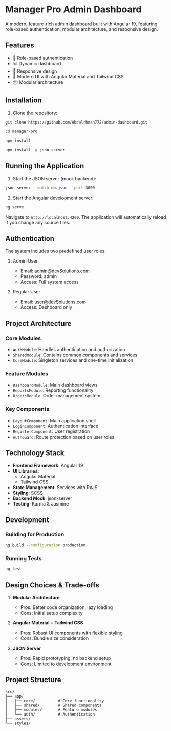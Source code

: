 # Manager Pro Admin Dashboard

A modern, feature-rich admin dashboard built with Angular 19, featuring role-based authentication, modular architecture, and responsive design.

## Features

- 🔐 Role-based authentication
- 📊 Dynamic dashboard
- 📱 Responsive design
- 🎨 Modern UI with Angular Material and Tailwind CSS
- 📦 Modular architecture

## Installation

1. Clone the repository:
```bash
git clone https://github.com/Abdalrhman772/admin-dashboard.git
```

```bash
cd manager-pro
```

```bash
npm install
```

```bash
npm install -g json-server
```

## Running the Application

1. Start the JSON server (mock backend):
```bash
json-server --watch db.json --port 3000
```

2. Start the Angular development server:
```bash
ng serve
```

Navigate to `http://localhost:4200`. The application will automatically reload if you change any source files.

## Authentication

The system includes two predefined user roles:

1. Admin User
   - Email: admin@devSolutions.com
   - Password: admin
   - Access: Full system access

2. Regular User
   - Email: user@devSolutions.com
   - Access: Dashboard only

## Project Architecture

### Core Modules

- `AuthModule`: Handles authentication and authorization
- `SharedModule`: Contains common components and services
- `CoreModule`: Singleton services and one-time initialization

### Feature Modules

- `DashboardModule`: Main dashboard views
- `ReportsModule`: Reporting functionality
- `OrdersModule`: Order management system

### Key Components

- `LayoutComponent`: Main application shell
- `LoginComponent`: Authentication interface
- `RegisterComponent`: User registration
- `AuthGuard`: Route protection based on user roles

## Technology Stack

- **Frontend Framework**: Angular 19
- **UI Libraries**: 
  - Angular Material
  - Tailwind CSS
- **State Management**: Services with RxJS
- **Styling**: SCSS
- **Backend Mock**: json-server
- **Testing**: Karma & Jasmine

## Development

### Building for Production

```bash
ng build --configuration production
```

### Running Tests

```bash
ng test
```

## Design Choices & Trade-offs

1. **Modular Architecture**
   - Pros: Better code organization, lazy loading
   - Cons: Initial setup complexity

2. **Angular Material + Tailwind CSS**
   - Pros: Robust UI components with flexible styling
   - Cons: Bundle size consideration

3. **JSON Server**
   - Pros: Rapid prototyping, no backend setup
   - Cons: Limited to development environment

## Project Structure

```
src/
├── app/
│   ├── core/          # Core functionality
│   ├── shared/        # Shared components
│   ├── modules/       # Feature modules
│   └── auth/          # Authentication
├── assets/
└── styles/
```
